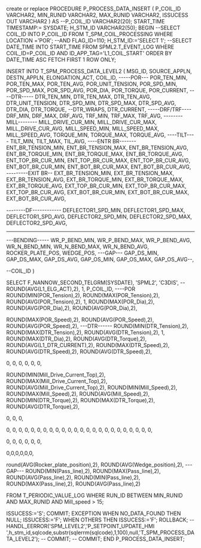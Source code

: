 create or replace PROCEDURE P_PROCESS_DATA_INSERT 
(
P_COIL_ID VARCHAR2,
MIN_RUNID VARCHAR2,
MAX_RUNID VARCHAR2,
ISSUCESS OUT VARCHAR2
) AS 
--P_COIL_ID VARCHAR2(20);
START_TIME TIMESTAMP:= SYSDATE;
H_STM_ID VARCHAR2(50);
BEGIN
--SELECT COIL_ID INTO P_COIL_ID FROM T_SPM_COIL_PROCESSING WHERE LOCATION ='POR'; --AND FLAG_ID=110;
H_STM_ID:='SELECT 1';
--SELECT DATE_TIME INTO START_TIME FROM SPML2.T_EVENT_LOG WHERE COIL_ID=P_COIL_ID AND ID_APP_TAG='L1_COIL_START' ORDER BY DATE_TIME ASC FETCH FIRST 1 ROW ONLY;

INSERT INTO T_SPM_PROCESS_DATA_LEVEL2
(
MSG_ID,
SOURCE_APPLN,
DESTN_APPLN,
ELONGATION_ACT,
COIL_ID,
-----POR---
POR_TEN_MIN,
POR_TEN_MAX,
POR_TEN_AVG,
POR_UNIT_TENSION,
POR_SPD_MIN,
POR_SPD_MAX,
POR_SPD_AVG,
POR_DIA,
POR_TORQUE,
POR_CURRENT,
----DTR-----
DTR_TEN_MIN,
DTR_TEN_MAX,
DTR_TEN_AVG,
DTR_UNIT_TENSION,
DTR_SPD_MIN,
DTR_SPD_MAX,
DTR_SPD_AVG,
DTR_DIA,
DTR_TORQUE,
--DTR_WRAPS,
DTR_CURRENT,
-----DRF/TRF----
DRF_MIN,
DRF_MAX,
DRF_AVG,
TRF_MIN,
TRF_MAX,
TRF_AVG,
--------MILL--------
MILL_DRIVE_CUR_MIN,
MILL_DRIVE_CUR_MAX,
MILL_DRIVE_CUR_AVG,
MILL_SPEED_MIN,
MILL_SPEED_MAX,
MILL_SPEED_AVG,
TORQUE_MIN,
TORQUE_MAX,
TORQUE_AVG,
----TILT----
TILT_MIN,
TILT_MAX,
TIL_AVG,
----ENTR BR-------
ENT_BR_TENSION_MIN,
ENT_BR_TENSION_MAX,
ENT_BR_TENSION_AVG,
ENT_BR_TORQUE_MIN,
ENT_BR_TORQUE_MAX,
ENT_BR_TORQUE_AVG,
ENT_TOP_BR_CUR_MIN,
ENT_TOP_BR_CUR_MAX,
ENT_TOP_BR_CUR_AVG,
ENT_BOT_BR_CUR_MIN,
ENT_BOT_BR_CUR_MAX,
ENT_BOT_BR_CUR_AVG,
---------EXIT BR--
EXT_BR_TENSION_MIN,
EXT_BR_TENSION_MAX,
EXT_BR_TENSION_AVG,
EXT_BR_TORQUE_MIN,
EXT_BR_TORQUE_MAX,
EXT_BR_TORQUE_AVG,
EXT_TOP_BR_CUR_MIN,
EXT_TOP_BR_CUR_MAX,
EXT_TOP_BR_CUR_AVG,
EXT_BOT_BR_CUR_MIN,
EXT_BOT_BR_CUR_MAX,
EXT_BOT_BR_CUR_AVG,

--------DF------------
DEFLECTOR1_SPD_MIN,
DEFLECTOR1_SPD_MAX,
DEFLECTOR1_SPD_AVG,
DEFLECTOR2_SPD_MIN,
DEFLECTOR2_SPD_MAX,
DEFLECTOR2_SPD_AVG,

-------------
---BENDING-----
WR_P_BEND_MIN,
WR_P_BEND_MAX,
WR_P_BEND_AVG,
WR_N_BEND_MIN,
WR_N_BEND_MAX,
WR_N_BEND_AVG,
ROCKER_PLATE_POS,
WEDGE_POS,
---GAP---
GAP_DS_MIN,
GAP_DS_MAX,
GAP_DS_AVG,
GAP_OS_MIN,
GAP_OS_MAX,
GAP_OS_AVG--,


--COIL_ID
)

SELECT 
F_NANNOW_SECOND_TELGRM(SYSDATE),
'SPML2',
'C3DIS',
--ROUND(AVG(L1_ELG_ACT),2),
1,
P_COIL_ID,
----POR
ROUND(MIN(POR_Tension),2),
ROUND(MAX(POR_Tension),2),
ROUND(AVG(POR_Tension),2),
1,
ROUND(MAX(POR_Dia),2),
ROUND(AVG(POR_Dia),2),
ROUND(AVG(POR_Dia),2),

ROUND(MAX(POR_Speed),2),
ROUND(AVG(POR_Speed),2),
ROUND(AVG(POR_Speed),2),
---DTR------
ROUND(MIN(DTR_Tension),2),
ROUND(MAX(DTR_Tension),2),
ROUND(AVG(DTR_Tension),2),
1,
ROUND(MAX(DTR_Dia),2),
ROUND(AVG(DTR_Torque),2),
ROUND(AVG(L1_DTR_CURRENT),2),
ROUND(MAX(DTR_Speed),2),
ROUND(AVG(DTR_Speed),2),
ROUND(AVG(DTR_Speed),2),

0,
0,
0,
0,
0,
0,

ROUND(MIN(Mill_Drive_Current_Top),2),
ROUND(MAX(Mill_Drive_Current_Top),2),
ROUND(AVG(Mill_Drive_Current_Top),2),
ROUND(MIN(Mill_Speed),2),
ROUND(MAX(Mill_Speed),2),
ROUND(AVG(Mill_Speed),2),
ROUND(MIN(DTR_Torque),2),
ROUND(MAX(DTR_Torque),2),
ROUND(AVG(DTR_Torque),2),

0,
0,
0,

0,
0,
0,
0,
0,
0,
0,
0,
0,
0,
0,
0,
0,
0,
0,
0,
0,
0,
0,
0,
0,
0,
0,
0,

0,
0,
0,
0,
0,
0,

0,0,0,0,0,0,

round(AVG(Rocker_plate_position),2),
ROUND(AVG(Wedge_position),2),
---GAP---
ROUND(MIN(Pass_line),2),
ROUND(MAX(Pass_line),2),
ROUND(AVG(Pass_line),2),
ROUND(MIN(Pass_line),2),
ROUND(MAX(Pass_line),2),
ROUND(AVG(Pass_line),2)



FROM T_PERIODIC_VALUE_LOG
    WHERE RUN_ID BETWEEN MIN_RUNID AND MAX_RUNID
      AND Mill_speed > 15;


ISSUCESS:='S';
COMMIT;
EXCEPTION
     WHEN NO_DATA_FOUND THEN
       NULL;
     ISSUCESS:='F';
     WHEN OTHERS THEN
     ISSUCESS:='F';
ROLLBACK;
       -- HANDL_EERROR('SPM_LEVEL2','P_SETPOINT_UPDATE_HMI ',h_stm_id,sqlcode,substr(sqlerrm(sqlcode),1,100),null,'T_SPM_PROCESS_DATA_LEVEL2');
    -- COMMIT;
    -- COMMIT;
END P_PROCESS_DATA_INSERT;

